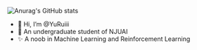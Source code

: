 ![Anurag's GitHub stats](https://github-readme-stats.vercel.app/api?username=YuRuiii&show_icons=true&theme=radical)

- 👋 Hi, I’m @YuRuiii
- 🌱 An undergraduate student of NJUAI
- ✨ A noob in Machine Learning and Reinforcement Learning

<!---
YuRuiii/YuRuiii is a ✨ special ✨ repository because its `README.md` (this file) appears on your GitHub profile.
You can click the Preview link to take a look at your changes.
--->
